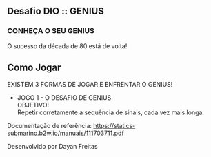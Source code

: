 ## Desafio DIO :: GENIUS

### CONHEÇA O SEU GENIUS

O sucesso da década de 80 está de volta!  


## Como Jogar 

EXISTEM 3 FORMAS DE JOGAR E ENFRENTAR O GENIUS!

* JOGO 1 - O DESAFIO DE GENIUS  
    OBJETIVO:  
    Repetir corretamente a sequência de sinais, cada vez mais longa.

<!--* JOGO 2 - VOCÊ INVENTA A SEQUÊNCIA             
* JOGO 3 - VOCÊ ESCOLHE SÓ UMA COR -->           

Documentação de referência: https://statics-submarino.b2w.io/manuais/111703711.pdf

Desenvolvido por Dayan Freitas